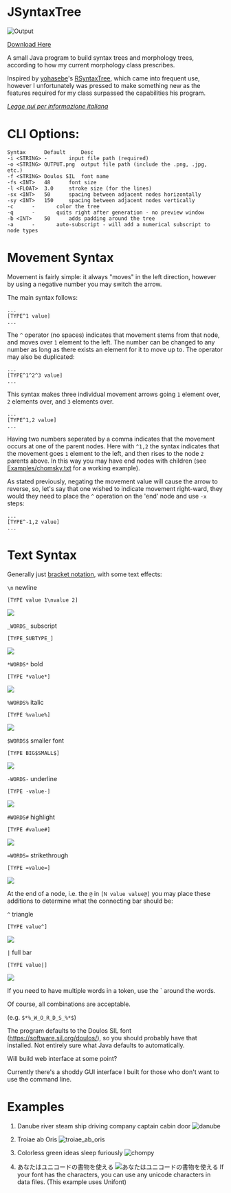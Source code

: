 # JSyntaxTree

![Output](/Examples/cliche.png)

[Download Here](https://github.com/Agilulfulus/JSyntaxTree/releases)

A small Java program to build syntax trees and morphology trees, according to how my current morphology class prescribes.

Inspired by [yohasebe](https://github.com/yohasebe)'s [RSyntaxTree](https://github.com/yohasebe/rsyntaxtree), which came into frequent use, however I unfortunately was pressed to make something new as the features required for my class surpassed the capabilities his program.

_[Legge qui per informazione italiana](DOCS/LEGGEMI.md)_

# CLI Options:

```
Syntax		Default		Desc
-i <STRING>	-		input file path (required)
-o <STRING>	OUTPUT.png	output file path (include the .png, .jpg, etc.)
-f <STRING>	Doulos SIL	font name
-fs <INT>	48		font size
-l <FLOAT>	3.0		stroke size (for the lines)
-sx <INT>	50		spacing between adjacent nodes horizontally
-sy <INT>	150		spacing between adjacent nodes vertically
-c		-		color the tree
-q		-		quits right after generation - no preview window
-b <INT>	50		adds padding around the tree
-a		-		auto-subscript - will add a numerical subscript to node types
```

# Movement Syntax

Movement is fairly simple: it always "moves" in the left direction, however by using a negative number you may switch the arrow.

The main syntax follows:

```
...
[TYPE^1 value]
...
```

The `^` operator (no spaces) indicates that movement stems from that node, and moves over `1` element to the left. The number can be changed to any number as long as there exists an element for it to move up to. The operator may also be duplicated:

```
...
[TYPE^1^2^3 value]
...
```

This syntax makes three individual movement arrows going `1` element over, `2` elements over, and `3` elements over.

```
...
[TYPE^1,2 value]
...
```

Having two numbers seperated by a comma indicates that the movement occurs at one of the parent nodes. Here with `^1,2` the syntax indicates that the movement goes `1` element to the left, and then rises to the node `2` parents above. In this way you may have end nodes with children (see [Examples/chomsky.txt](Examples/chomsky.txt) for a working example).

As stated previously, negating the movement value will cause the arrow to reverse, so, let's say that one wished to indicate movement right-ward, they would they need to place the `^` operation on the 'end' node and use `-x` steps:

```
...
[TYPE^-1,2 value]
...
```

# Text Syntax

Generally just [bracket notation](DOCS/IntroductionToBracketNotation.md), with some text effects:

`\n` newline

`[TYPE value 1\nvalue 2]`

![](/DOCS/SyntaxDemo/newline.png)

`_WORDS_` subscript

`[TYPE_SUBTYPE_]`

![](/DOCS/SyntaxDemo/subscript.png)

`*WORDS*` bold

`[TYPE *value*]`

![](/DOCS/SyntaxDemo/bold.png)

`%WORDS%` italic

`[TYPE %value%]`

![](/DOCS/SyntaxDemo/italic.png)

`$WORDS$` smaller font

`[TYPE BIG$SMALL$]`

![](/DOCS/SyntaxDemo/small.png)

`-WORDS-` underline

`[TYPE -value-]`

![](/DOCS/SyntaxDemo/underline.png)

`#WORDS#` highlight

`[TYPE #value#]`

![](/DOCS/SyntaxDemo/highlight.png)

`=WORDS=` strikethrough

`[TYPE =value=]`

![](/DOCS/SyntaxDemo/strike.png)

At the end of a node, i.e. the `@` in `[N value value@]` you may place these additions to determine what the connecting bar should be:

`^`	triangle

`[TYPE value^]`

![](/DOCS/SyntaxDemo/triangle.png)

`|`	full bar

`[TYPE value|]`

![](/DOCS/SyntaxDemo/bar.png)

If you need to have multiple words in a token, use the ` around the words.

Of course, all combinations are acceptable.

(e.g. `$*%_W_O_R_D_S_%*$`)

The program defaults to the Doulos SIL font (https://software.sil.org/doulos/), so you should probably have that installed. Not entirely sure what Java defaults to automatically.

Will build web interface at some point?

Currently there's a shoddy GUI interface I built for those who don't want to use the command line.

# Examples

1. Danube river steam ship driving company captain cabin door
![danube](/Examples/danube.png)

2. Troiae ab Oris
![troiae_ab_oris](/Examples/troiae_ab_oris.png)

3. Colorless green ideas sleep furiously
![chompy](/Examples/chomsky.png)

4. あなたはユニコードの書物を使える
![あなたはユニコードの書物を使える](/Examples/jpn.png)
If your font has the characters, you can use any unicode characters in data files. (This example uses Unifont)